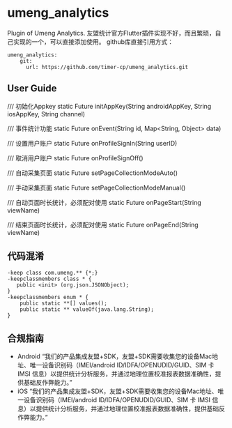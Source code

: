 # umeng_analytics

 Plugin of Umeng Analytics.
 友盟统计官方Flutter插件实现不好，而且繁琐，自己实现的一个，可以直接添加使用。
 github库直接引用方式：
 ```
 umeng_analytics:
     git:
       url: https://github.com/timer-cp/umeng_analytics.git
 ```

## User Guide

/// 初始化Appkey
static Future<bool> initAppKey(String androidAppKey, String iosAppKey, String channel)

/// 事件统计功能
static Future<bool> onEvent(String id, Map<String, Object> data)

/// 设置用户账户
static Future<bool> onProfileSignIn(String userID)

/// 取消用户账户
static Future<bool> onProfileSignOff()

/// 自动采集页面
static Future<bool> setPageCollectionModeAuto()

/// 手动采集页面
static Future<bool> setPageCollectionModeManual()

/// 自动页面时长统计，必须配对使用
static Future<bool> onPageStart(String viewName)

/// 结束页面时长统计，必须配对使用
  static Future<bool> onPageEnd(String viewName)

## 代码混淆
```
-keep class com.umeng.** {*;}
-keepclassmembers class * {
   public <init> (org.json.JSONObject);
}
-keepclassmembers enum * {
    public static **[] values();
    public static ** valueOf(java.lang.String);
}
```

## 合规指南
* Android
“我们的产品集成友盟+SDK，友盟+SDK需要收集您的设备Mac地址、唯一设备识别码（IMEI/android ID/IDFA/OPENUDID/GUID、SIM 卡 IMSI 信息）以提供统计分析服务，并通过地理位置校准报表数据准确性，提供基础反作弊能力。”
* iOS
“我们的产品集成友盟+SDK，友盟+SDK需要收集您的设备Mac地址、唯一设备识别码（IMEI/android ID/IDFA/OPENUDID/GUID、SIM 卡 IMSI 信息）以提供统计分析服务，并通过地理位置校准报表数据准确性，提供基础反作弊能力。”